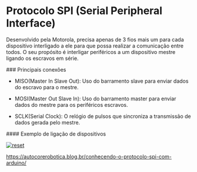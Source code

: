 # Protocolo SPI (Serial Peripheral Interface)
<p>
Desenvolvido pela Motorola, precisa apenas de 3 fios mais um para cada dispositivo interligado a ele para que possa realizar a comunicação entre todos. O seu propósito é interligar periféricos a um dispositivo mestre ligando os escravos em série.
</p>
### Principais conexões
<p>

- MISO(Master In Slave Out): Uso do barramento slave para enviar dados do escravo para o mestre.

- MOSI(Master Out Slave In): Uso do barramento master para enviar dados do mestre para os periféricos escravos.

- SCLK(Serial Clock): O relógio de pulsos que sincroniza a transmissão de dados gerada pelo mestre.

</p>
#### Exemplo de ligação de dispositivos

<p><a target="_blank" rel="noopener noreferrer" href="https://user-images.githubusercontent.com/22710963/76923712-f9a48e80-68b2-11ea-9931-b6771902471f.png">
  <img src="https://user-images.githubusercontent.com/22710963/76923712-f9a48e80-68b2-11ea-9931-b6771902471f.png" alt="reset" style="max-width:100%;"></a></p> 




https://autocorerobotica.blog.br/conhecendo-o-protocolo-spi-com-arduino/